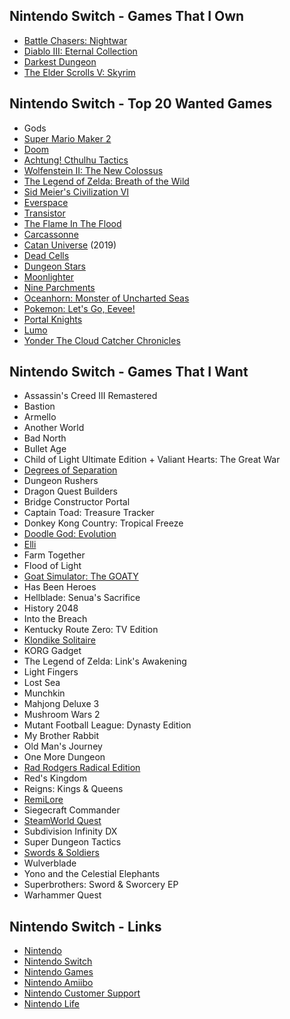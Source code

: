 ## Nintendo Switch - Games That I Own

- [Battle Chasers: Nightwar](https://www.battlechasers.com)
- [Diablo III: Eternal Collection](https://us.diablo3.com/en/switch)
- [Darkest Dungeon](https://www.darkestdungeon.com)
- [The Elder Scrolls V: Skyrim](https://elderscrolls.bethesda.net/en/skyrim)

## Nintendo Switch - Top 20 Wanted Games

- Gods
- [Super Mario Maker 2](https://www.nintendo.com/games/detail/super-mario-maker-2-switch)
- [Doom](https://www.nintendo.com/games/detail/doom-switch)
- [Achtung! Cthulhu Tactics](https://www.nintendo.com/games/detail/achtung-cthulu-tactics-switch)
- [Wolfenstein II: The New Colossus](https://www.nintendo.com/games/detail/wolfenstein-ii-the-new-colossus-switch)
- [The Legend of Zelda: Breath of the Wild](https://www.nintendo.com/games/detail/the-legend-of-zelda-breath-of-the-wild-switch)
- [Sid Meier's Civilization VI](https://www.nintendo.com/games/detail/sid-meiers-civilization-vi-switch)
- [Everspace](https://www.nintendo.com/games/detail/everspace-stellar-edition-switch)
- [Transistor](https://www.nintendo.com/games/detail/transistor-switch)
- [The Flame In The Flood](https://www.nintendo.com/games/detail/the-flame-in-the-flood-complete-edition-switch)
- [Carcassonne](https://www.nintendo.com/games/detail/carcassonne-switch)
- [Catan Universe](https://www.nintendo.com/games/detail/catan-universe-switch) (2019)
- [Dead Cells](https://www.nintendo.com/games/detail/dead-cells-switch)
- [Dungeon Stars](https://www.nintendo.com/games/detail/dungeon-stars-switch)
- [Moonlighter](http://moonlighterthegame.com/)
- [Nine Parchments](https://www.nintendo.com/games/detail/nine-parchments-switch)
- [Oceanhorn: Monster of Uncharted Seas](https://www.nintendo.com/games/detail/oceanhorn-monster-of-uncharted-seas-switch)
- [Pokemon: Let's Go, Eevee!](https://www.nintendo.com/games/detail/pokemon-lets-go-eevee-switch)
- [Portal Knights](https://www.nintendo.com/games/detail/portal-knights-switch)
- [Lumo](https://www.nintendo.com/games/detail/lumo-switch)
- [Yonder The Cloud Catcher Chronicles](https://www.nintendo.com/games/detail/yonder-the-cloud-catcher-chronicles-switch)

## Nintendo Switch - Games That I Want

- Assassin's Creed III Remastered
- Bastion
- Armello
- Another World
- Bad North
- Bullet Age
- Child of Light Ultimate Edition + Valiant Hearts: The Great War
- [Degrees of Separation](https://www.nintendo.com/games/detail/degrees-of-separation-switch)
- Dungeon Rushers
- Dragon Quest Builders
- Bridge Constructor Portal
- Captain Toad: Treasure Tracker
- Donkey Kong Country: Tropical Freeze
- [Doodle God: Evolution](https://www.nintendo.com/games/detail/doodle-god-evolution-switch)
- [Elli](https://www.nintendo.com/games/detail/elli-switch)
- Farm Together
- Flood of Light
- [Goat Simulator: The GOATY](https://www.nintendo.com/games/detail/goat-simulator-the-goaty-switch)
- Has Been Heroes
- Hellblade: Senua's Sacrifice
- History 2048
- Into the Breach
- Kentucky Route Zero: TV Edition
- [Klondike Solitaire](https://www.nintendo.com/games/detail/klondike-solitaire-switch)
- KORG Gadget
- The Legend of Zelda: Link's Awakening
- Light Fingers
- Lost Sea
- Munchkin
- Mahjong Deluxe 3
- Mushroom Wars 2
- Mutant Football League: Dynasty Edition
- My Brother Rabbit
- Old Man's Journey
- One More Dungeon
- [Rad Rodgers Radical Edition](https://www.nintendo.com/games/detail/rad-rodgers-radical-edition-switch)
- Red's Kingdom
- Reigns: Kings & Queens
- [RemiLore](https://www.nintendo.com/games/detail/remilore-switch)
- Siegecraft Commander
- [SteamWorld Quest](https://www.nintendo.com/games/detail/steamworld-quest-switch)
- Subdivision Infinity DX
- Super Dungeon Tactics
- [Swords & Soldiers](https://www.nintendo.com/games/detail/swords-and-soldiers-switch)
- Wulverblade
- Yono and the Celestial Elephants
- Superbrothers: Sword & Sworcery EP
- Warhammer Quest

## Nintendo Switch - Links

- [Nintendo](https://www.nintendo.com/)
- [Nintendo Switch](https://www.nintendo.com/switch/)
- [Nintendo Games](https://www.nintendo.com/games/)
- [Nintendo Amiibo](https://www.nintendo.com/amiibo/)
- [Nintendo Customer Support](https://www.nintendo.com/consumer/index.jsp)
- [Nintendo Life](http://www.nintendolife.com/nintendo-switch)


